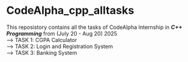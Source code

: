 # CodeAlpha_cpp_alltasks
This reposistory contains all the tasks of CodeAlpha Internship in <b><i>C++ Programming</i></b> from (July 20 - Aug 20) 2025 <br>
--> TASK 1: CGPA Calculator <br>
--> TASK 2: Login and Registration System <br>
--> TASK 3: Banking System <br>
